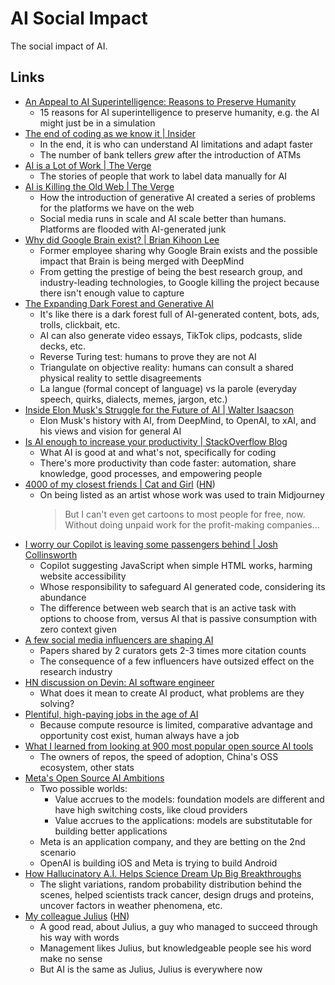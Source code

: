 # AI Social Impact

The social impact of AI.

## Links

- [An Appeal to AI Superintelligence: Reasons to Preserve Humanity](https://www.lesswrong.com/posts/azRwPDbZfpadoL7WW/an-appeal-to-ai-superintelligence-reasons-to-preserve)
  - 15 reasons for AI superintelligence to preserve humanity, e.g. the AI might
    just be in a simulation
- [The end of coding as we know it | Insider](https://archive.ph/7XceZ)
  - In the end, it is who can understand AI limitations and adapt faster
  - The number of bank tellers _grew_ after the introduction of ATMs
- [AI is a Lot of Work | The Verge](https://www.theverge.com/features/23764584/)
  - The stories of people that work to label data manually for AI
- [AI is Killing the Old Web | The Verge](https://www.theverge.com/2023/6/26/23773914/)
  - How the introduction of generative AI created a series of problems for the
    platforms we have on the web
  - Social media runs in scale and AI scale better than humans. Platforms are
    flooded with AI-generated junk
- [Why did Google Brain exist? | Brian Kihoon Lee](https://www.moderndescartes.com/essays/why_brain/)
  - Former employee sharing why Google Brain exists and the possible impact that
    Brain is being merged with DeepMind
  - From getting the prestige of being the best research group, and
    industry-leading technologies, to Google killing the project because there
    isn't enough value to capture
- [The Expanding Dark Forest and Generative AI](https://maggieappleton.com/ai-dark-forest)
  - It's like there is a dark forest full of AI-generated content, bots, ads,
    trolls, clickbait, etc.
  - AI can also generate video essays, TikTok clips, podcasts, slide decks, etc.
  - Reverse Turing test: humans to prove they are not AI
  - Triangulate on objective reality: humans can consult a shared physical
    reality to settle disagreements
  - La langue (formal concept of language) vs la parole (everyday speech,
    quirks, dialects, memes, jargon, etc.)
- [Inside Elon Musk's Struggle for the Future of AI | Walter Isaacson](https://time.com/6310076/elon-musk-ai-walter-isaacson-biography/)
  - Elon Musk's history with AI, from DeepMind, to OpenAI, to xAI, and his views
    and vision for general AI
- [Is AI enough to increase your productivity | StackOverflow Blog](https://stackoverflow.blog/2023/10/16/is-ai-enough-to-increase-your-productivity/)
  - What AI is good at and what's not, specifically for coding
  - There's more productivity than code faster: automation, share knowledge,
    good processes, and empowering people
- [4000 of my closest friends | Cat and Girl](https://catandgirl.com/4000-of-my-closest-friends/)
  ([HN](https://news.ycombinator.com/item?id=39016395))
  - On being listed as an artist whose work was used to train Midjourney
    > But I can't even get cartoons to most people for free, now. Without doing
    > unpaid work for the profit-making companies...
- [I worry our Copilot is leaving some passengers behind | Josh Collinsworth](https://joshcollinsworth.com/blog/copilot)
  - Copilot suggesting JavaScript when simple HTML works, harming website
    accessibility
  - Whose responsibility to safeguard AI generated code, considering its
    abundance
  - The difference between web search that is an active task with options to
    choose from, versus AI that is passive consumption with zero context given
- [A few social media influencers are shaping AI](https://spectrum.ieee.org/social-media-ai)
  - Papers shared by 2 curators gets 2-3 times more citation counts
  - The consequence of a few influencers have outsized effect on the research
    industry
- [HN discussion on Devin: AI software engineer](https://news.ycombinator.com/item?id=39679787#39681757)
  - What does it mean to create AI product, what problems are they solving?
- [Plentiful, high-paying jobs in the age of AI](https://www.noahpinion.blog/p/plentiful-high-paying-jobs-in-the)
  - Because compute resource is limited, comparative advantage and opportunity
    cost exist, human always have a job
- [What I learned from looking at 900 most popular open source AI tools](https://huyenchip.com/2024/03/14/ai-oss.html)
  - The owners of repos, the speed of adoption, China's OSS ecosystem, other
    stats
- [Meta's Open Source AI Ambitions](https://nandu.substack.com/p/metas-open-source-ai-ambitions)
  - Two possible worlds:
    - Value accrues to the models: foundation models are different and have high
      switching costs, like cloud providers
    - Value accrues to the applications: models are substitutable for building
      better applications
  - Meta is an application company, and they are betting on the 2nd scenario
  - OpenAI is building iOS and Meta is trying to build Android
- [How Hallucinatory A.I. Helps Science Dream Up Big Breakthroughs](https://www.nytimes.com/2024/12/23/science/ai-hallucinations-science.html?unlocked_article_code=1.j04.-_tE.s_GbP4D9PU2A)
  - The slight variations, random probability distribution behind the scenes,
    helped scientists track cancer, design drugs and proteins, uncover factors
    in weather phenomena, etc.
- [My colleague Julius](https://ploum.net/2024-12-23-julius-en.html)
  ([HN](https://news.ycombinator.com/item?id=42494090))
  - A good read, about Julius, a guy who managed to succeed through his way with
    words
  - Management likes Julius, but knowledgeable people see his word make no sense
  - But AI is the same as Julius, Julius is everywhere now
